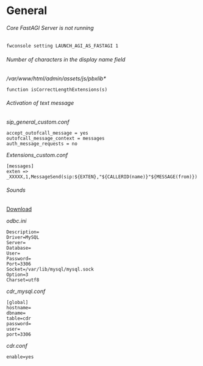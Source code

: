 # General

###### Core FastAGI Server is not running
```
fwconsole setting LAUNCH_AGI_AS_FASTAGI 1
```

###### Number of characters in the display name field

_/var/www/html/admin/assets/js/pbxlib*_

```
function isCorrectLengthExtensions(s)
```

###### Activation of text message

*sip_general_custom.conf*
```
accept_outofcall_message = yes
outofcall_message_context = messages
auth_message_requests = no
```

*Extensions_custom.conf*
```
[messages]
exten => _XXXXX,1,MessageSend(sip:${EXTEN},"${CALLERID(name)}"${MESSAGE(from)})
```

###### Sounds
[Download](http://downloads.asterisk.org/pub/telephony/sounds/)


_odbc.ini_
```
Description=
Driver=MySQL
Server=
Database=
User=
Password=
Port=3306
Socket=/var/lib/mysql/mysql.sock
Option=3
Charset=utf8
```

*cdr_mysql.conf*
```
[global]
hostname=
dbname=
table=cdr
password=
user=
port=3306
```
_cdr.conf_
```
enable=yes
```

